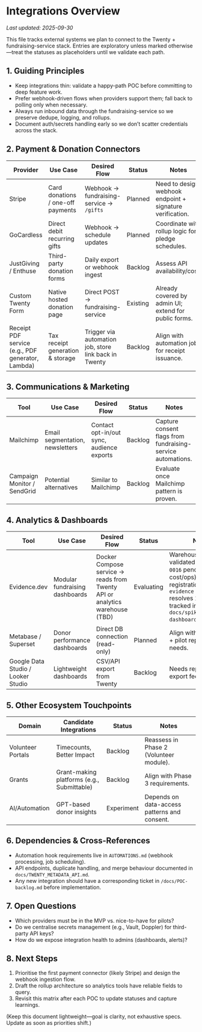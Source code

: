 # Integrations Overview

_Last updated: 2025-09-30_

This file tracks external systems we plan to connect to the Twenty + fundraising-service stack. Entries are exploratory unless marked otherwise—treat the statuses as placeholders until we validate each path.

## 1. Guiding Principles

- Keep integrations thin: validate a happy-path POC before committing to deep feature work.
- Prefer webhook-driven flows when providers support them; fall back to polling only when necessary.
- Always run inbound data through the fundraising-service so we preserve dedupe, logging, and rollups.
- Document auth/secrets handling early so we don’t scatter credentials across the stack.

## 2. Payment & Donation Connectors

| Provider | Use Case | Desired Flow | Status | Notes |
| --- | --- | --- | --- | --- |
| Stripe | Card donations / one-off payments | Webhook → fundraising-service → `/gifts` | Planned | Need to design webhook endpoint + signature verification. |
| GoCardless | Direct debit recurring gifts | Webhook → schedule updates | Planned | Coordinate with rollup logic for pledge schedules. |
| JustGiving / Enthuse | Third-party donation forms | Daily export or webhook ingest | Backlog | Assess API availability/cost. |
| Custom Twenty Form | Native hosted donation page | Direct POST → fundraising-service | Existing | Already covered by admin UI; extend for public forms. |
| Receipt PDF service (e.g., PDF generator, Lambda) | Tax receipt generation & storage | Trigger via automation job, store link back in Twenty | Backlog | Align with automation job for receipt issuance. |

## 3. Communications & Marketing

| Tool | Use Case | Desired Flow | Status | Notes |
| --- | --- | --- | --- | --- |
| Mailchimp | Email segmentation, newsletters | Contact opt-in/out sync, audience exports | Backlog | Capture consent flags from fundraising-service automations. |
| Campaign Monitor / SendGrid | Potential alternatives | Similar to Mailchimp | Backlog | Evaluate once Mailchimp pattern is proven. |

## 4. Analytics & Dashboards

| Tool | Use Case | Desired Flow | Status | Notes |
| --- | --- | --- | --- | --- |
| Evidence.dev | Modular fundraising dashboards | Docker Compose service → reads from Twenty API or analytics warehouse (TBD) | Evaluating | Warehouse path validated (decision `D-0016` pending cost/ops); datasource registration bug (`npx evidence sources` resolves 127.0.0.1) tracked in `docs/spikes/evidence-dashboard-poc.md`. |
| Metabase / Superset | Donor performance dashboards | Direct DB connection (read-only) | Planned | Align with rollup fields + pilot reporting needs. |
| Google Data Studio / Looker Studio | Lightweight dashboards | CSV/API export from Twenty | Backlog | Needs reproducible export feeds. |

## 5. Other Ecosystem Touchpoints

| Domain | Candidate Integrations | Status | Notes |
| --- | --- | --- | --- |
| Volunteer Portals | Timecounts, Better Impact | Backlog | Reassess in Phase 2 (Volunteer module). |
| Grants | Grant-making platforms (e.g., Submittable) | Backlog | Align with Phase 3 requirements. |
| AI/Automation | GPT-based donor insights | Experiment | Depends on data-access patterns and consent. |

## 6. Dependencies & Cross-References

- Automation hook requirements live in `AUTOMATIONS.md` (webhook processing, job scheduling).
- API endpoints, duplicate handling, and merge behaviour documented in `docs/TWENTY_METADATA_API.md`.
- Any new integration should have a corresponding ticket in `/docs/POC-backlog.md` before implementation.

## 7. Open Questions

- Which providers must be in the MVP vs. nice-to-have for pilots?
- Do we centralise secrets management (e.g., Vault, Doppler) for third-party API keys?
- How do we expose integration health to admins (dashboards, alerts)?

## 8. Next Steps

1. Prioritise the first payment connector (likely Stripe) and design the webhook ingestion flow.
2. Draft the rollup architecture so analytics tools have reliable fields to query.
3. Revisit this matrix after each POC to update statuses and capture learnings.

(Keep this document lightweight—goal is clarity, not exhaustive specs. Update as soon as priorities shift.)

